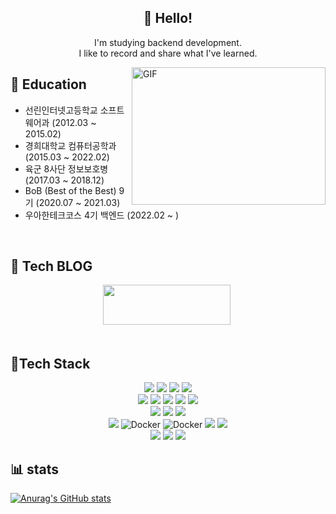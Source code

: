 <h2 align="center">👋 Hello!</h2>
<p align="center">
I'm studying backend development. </br>
I like to record and share what I've learned. </br>
</p>

<img align="right" alt="GIF" src="https://github.com/abhisheknaiidu/abhisheknaiidu/blob/master/code.gif?raw=true" width="310" height="220" />
  
<!--START_SECTION:waka-->
## 📝 **Education**
- 선린인터넷고등학교 소프트웨어과 (2012.03 ~ 2015.02)
- 경희대학교 컴퓨터공학과 (2015.03 ~ 2022.02)
- 육군 8사단 정보보호병 (2017.03 ~ 2018.12)
- BoB (Best of the Best) 9기 (2020.07 ~ 2021.03)
- 우아한테크코스 4기 백엔드 (2022.02 ~ )

<!--END_SECTION:waka-->
</br>

<h2> 🚀 Tech BLOG</h2>

<div align="center"> 
  <a href="https://jaehhh.tistory.com/"><img src="https://user-images.githubusercontent.com/57438644/190887965-c93dd610-d605-4134-8c50-d16e6ce686fe.png" width="204" height="64"/></a>&nbsp
</div>  

</br>

<h2> 🚀Tech Stack</h2>
<div align="center"> 
  <img src="https://img.shields.io/badge/java-007396?style=for-the-badge&logo=java&logoColor=white"> 
  <img src="https://img.shields.io/badge/Kotlin-7F52FF?style=for-the-badge&logo=kotlin&logoColor=white"> 
  <img src="https://img.shields.io/badge/python-3776AB?style=for-the-badge&logo=python&logoColor=white">
  <img src="https://img.shields.io/badge/c++-00599C?style=for-the-badge&logo=c%2B%2B&logoColor=white">
  <br>
  <img src="https://img.shields.io/badge/spring-6DB33F?style=for-the-badge&logo=spring&logoColor=white"> 
  <img src="https://img.shields.io/badge/Spring%20Boot-6DB33F?style=for-the-badge&logo=Spring%20Boot&logoColor=white"> 
  <img src="https://img.shields.io/badge/JPA-2EB12F?style=for-the-badge&logo=JPA&logoColor=white"> 
  <img src="https://img.shields.io/badge/Spring%20Data%20JPA-1YB12F?style=for-the-badge&logo=JPA&logoColor=white">
  <img src="https://img.shields.io/badge/QueryDsl-232F3E?style=for-the-badge&logo=QueryDsl&logoColor=white"> 
  <br>
  <img src="https://img.shields.io/badge/Jenkins-D24939?style=for-the-badge&logo=Jenkins&logoColor=white"> 
  <img src="https://img.shields.io/badge/Flyway-CC0200?style=for-the-badge&logo=Flyway&logoColor=white">
  <img src="https://img.shields.io/badge/Restdocs-6DB33F?style=for-the-badge&logo=Restdocs&logoColor=white"> 
  <br>
  <img src="https://img.shields.io/badge/mysql-4479A1?style=for-the-badge&logo=mysql&logoColor=white"> 
  <img alt="Docker" src="https://img.shields.io/badge/h2-CC0200?style=for-the-badge&logo=h2&logoColor=white" />
  <img alt="Docker" src="https://img.shields.io/badge/-Docker-46a2f1?style=for-the-badge&logo=docker&logoColor=white" /> 
  <img src="https://img.shields.io/badge/Amazon AWS-232F3E?style=for-the-badge&logo=Amazon AWS&logoColor=white"> 
  <img src="https://img.shields.io/badge/Amazon EC2-FF9900?style=for-the-badge&logo=Amazon EC2&logoColor=white">  
  <br>  
  <img src="https://img.shields.io/badge/GitHub-181717?style=for-the-badge&logo=GitHub&logoColor=white">   
  <img src="https://img.shields.io/badge/Sourcetree-0052CC?style=for-the-badge&logo=Sourcetree&logoColor=white"> 
  <img src="https://img.shields.io/badge/Slack-4A154B?style=for-the-badge&logo=Slack&logoColor=white">
  <br>
</div>  

## 📊 stats

  
[![Anurag's GitHub stats](https://github-readme-stats.vercel.app/api?username=asebn1&hide=stars&count_private=true&show_icons=true&theme=buefy)](https://github.com/anuraghazra/github-readme-stats) 
 </div>
